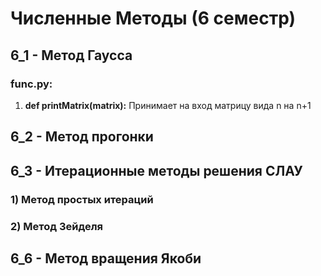 # Численные Методы (6 семестр)
## 6_1 - Метод Гаусса
### func.py:
1) **def printMatrix(matrix):**
  Принимает на вход матрицу вида n на n+1 
## 6_2 - Метод прогонки
## 6_3 - Итерационные методы решения СЛАУ
### 1) Метод простых итераций
### 2) Метод Зейделя
## 6_6 - Метод вращения Якоби
